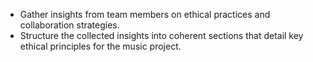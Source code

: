- Gather insights from team members on ethical practices and collaboration strategies.
- Structure the collected insights into coherent sections that detail key ethical principles for the music project.